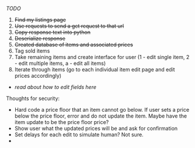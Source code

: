 *TODO*

1. ~~Find my listings page~~
2. ~~Use requests to send a get request to that url~~
3. ~~Copy response text into python~~
4. ~~Deserialize response~~
5. ~~Created database of items and associated prices~~
6. Tag sold items
7. Take remaining items and create interface for user (1 - edit single item, 2 - edit multiple items, a - edit all items)
8. Iterate through items (go to each individual item edit page and edit prices accordingly) 
- *read about how to edit fields here*

Thoughts for security:
- Hard code a price floor that an item cannot go below. If user sets a price below the price floor, error and do not update the item. Maybe have the item update to be the price floor price?
- Show user what the updated prices will be and ask for confirmation
- Set delays for each edit to simulate human? Not sure.
- 
